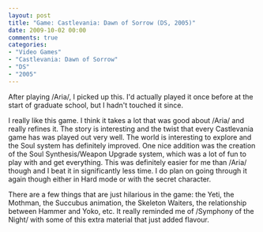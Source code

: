```yaml
---
layout: post
title: "Game: Castlevania: Dawn of Sorrow (DS, 2005)"
date: 2009-10-02 00:00
comments: true
categories:
- "Video Games"
- "Castlevania: Dawn of Sorrow"
- "DS"
- "2005"
---
```


After playing /Aria/, I picked up this. I'd actually played it
once before at the start of graduate school, but I hadn't touched
it since.

I really like this game. I think it takes a lot that was good
about /Aria/ and really refines it. The story is interesting and
the twist that every Castlevania game has was played out very
well. The world is interesting to explore and the Soul system has
definitely improved. One nice addition was the creation of the
Soul Synthesis/Weapon Upgrade system, which was a lot of fun to
play with and get everything. This was definitely easier for me
than /Aria/ though and I beat it in significantly less time. I do
plan on going through it again though either in Hard mode or with
the secret character.

There are a few things that are just hilarious in the game: the
Yeti, the Mothman, the Succubus animation, the Skeleton Waiters,
the relationship between Hammer and Yoko, etc. It really reminded
me of /Symphony of the Night/ with some of this extra
material that just added flavour.
